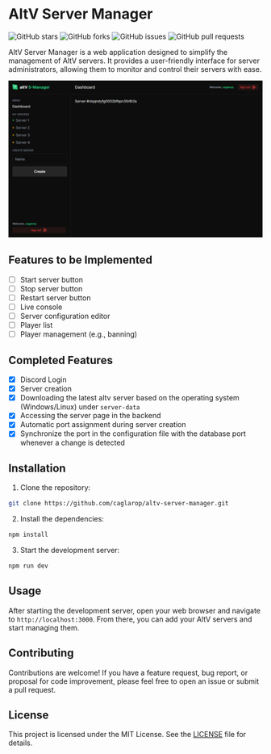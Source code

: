 # AltV Server Manager

![GitHub stars](https://img.shields.io/github/stars/caglarop/altv-server-manager?style=social)
![GitHub forks](https://img.shields.io/github/forks/caglarop/altv-server-manager?style=social)
![GitHub issues](https://img.shields.io/github/issues/caglarop/altv-server-manager)
![GitHub pull requests](https://img.shields.io/github/issues-pr/caglarop/altv-server-manager)

AltV Server Manager is a web application designed to simplify the management of AltV servers. It provides a user-friendly interface for server administrators, allowing them to monitor and control their servers with ease.

<img src="screenshot.png" />

## Features to be Implemented

- [ ] Start server button
- [ ] Stop server button
- [ ] Restart server button
- [ ] Live console
- [ ] Server configuration editor
- [ ] Player list
- [ ] Player management (e.g., banning)

## Completed Features

- [x] Discord Login
- [x] Server creation
- [x] Downloading the latest altv server based on the operating system (Windows/Linux) under `server-data`
- [x] Accessing the server page in the backend
- [x] Automatic port assignment during server creation
- [x] Synchronize the port in the configuration file with the database port whenever a change is detected

## Installation

1. Clone the repository:

```bash
git clone https://github.com/caglarop/altv-server-manager.git
```

2. Install the dependencies:

```bash
npm install
```

3. Start the development server:

```bash
npm run dev
```

## Usage

After starting the development server, open your web browser and navigate to `http://localhost:3000`. From there, you can add your AltV servers and start managing them.

## Contributing

Contributions are welcome! If you have a feature request, bug report, or proposal for code improvement, please feel free to open an issue or submit a pull request.

## License

This project is licensed under the MIT License. See the [LICENSE](LICENSE) file for details.
